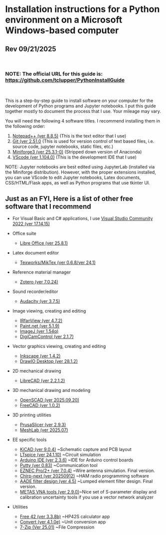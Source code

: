# Installation instructions for a Python environment on a Microsoft Windows-based computer

## Rev 09/21/2025 
<br>

### NOTE: The official URL for this guide is:  https://github.com/tclupper/PythonInstallGuide 
<br>

This is a step-by-step guide to install software on your computer for the development of Python programs and Jupyter notebooks.  I put this guide together mostly to document the process that I use.  Your mileage may vary.

You will need the following 4 software titles. I recommend installing them in the following order:

1) [Notepad++ (ver 8.8.5)](NotepadPlusPlus.md) (This is the text editor that I use)
2) [Git (ver 2.51.0](Git.md)  (This is used for version control of text based files, i.e. source code, jupyter notebooks, static files, etc.)
3) [Miniforge3 (ver 25.3.1-0)](Miniforge.md)  (Stripped down version of Anaconda)
4) [VScode (ver 1.104.0)](VScode.md)  (This is the development IDE that I use)

NOTE: Jupyter notebooks are best edited using JupyterLab (installed via the Miniforge distribution).  However, with the proper extensions installed, you can use VScode to edit Jupyter notebooks, Latex documents, CSS/HTML/Flask apps, as well as Python programs that use tkinter UI.

## Just as an FYI, Here is a list of other free software that I recommend
* For Visual Basic and C# applications, I use [Visual Studio Community 2022 (ver 17.14.15)](https://visualstudio.microsoft.com/vs/community)

* Office suite

    * [Libre Office (ver 25.8.1)](https://www.libreoffice.org)
* Latex document editor
    * [Texworks/MikTex (ver 0.6.8/ver 24.1)](https://miktex.org/download)
* Reference material manager
    * [Zotero (ver 7.0.24)](https://www.zotero.org/download/)
* Sound recorder/editor
    * [Audacity (ver 3.7.5)](https://www.audacityteam.org)
* Image viewing, creating and editing
    * [IRfanView (ver 4.7.2)](https://www.irfanview.com)
    * [Paint.net (ver 5.1.9)](https://www.getpaint.net)
    * [ImageJ (ver 1.54q)](https://imagej.net/)
    * [DigiCamControl (ver 2.1.7)](https://www.digicamcontrol.com/download)
* Vector graphics viewing, creating and editing
    * [Inkscape (ver 1.4.2)](https://inkscape.org)
    * [DrawIO Desktop (ver 28.1.2)](https://github.com/jgraph/drawio-desktop/releases)
* 2D mechanical drawing
    * [LibreCAD (ver 2.2.1.2)](https://github.com/LibreCAD/LibreCAD/releases)
* 3D mechanical drawing and modeling
    * [OpenSCAD (ver 2025.09.20)](https://openscad.org/downloads.html)
    * [FreeCAD (ver 1.0.2)](https://www.freecadweb.org)
* 3D printing utilities
    * [PrusaSlicer (ver 2.9.3)](https://www.prusa3d.com/prusaslicer)
    * [MeshLab (ver 2025.07)](https://www.meshlab.net/#download)
* EE specific tools
    * [KiCAD (ver 9.0.4)](https://kicad.org/download/windows/) ~Schematic capture and PCB layout
    * [LTspice (ver 24.1.10)](https://www.analog.com/en/design-center/design-tools-and-calculators/ltspice-simulator.html) ~Circuit simulation
    * [Arduino IDE (ver 2.3.6)](https://www.arduino.cc/en/software) ~IDE for Arduino control boards
    * [Putty (ver 0.83)](https://putty.software/) ~Communication tool
    * [EZNEC Pro/2+ (ver 7.0.4)](https://www.eznec.com/) ~Wire antenna simulation. Final version.
    * [Chirp-next (ver 20250912)](https://chirp.danplanet.com/projects/chirp/wiki/Download) ~HAM radio programming software
    * [AADE filter design (ver 4.5)](http://www.ke5fx.com/aadeflt.htm) ~Lumped element filter design. Final version.
    * [METAS VNA tools (ver 2.9.0)](https://www.metas.ch/metas/en/home/fabe/hochfrequenz/vna-tools.html)~Nice set of S-parameter display and calibration uncertainty tools if you use a vector network analyzer
* Utilities
    * [Free 42 (ver 3.3.8b)](https://thomasokken.com/free42/) ~HP42S calculator app
    * [Convert (ver 4.1.0e)](https://joshmadison.com/convert-for-windows/) ~Unit conversion app
    * [7-Zip (Ver 25.01)](https://www.7-zip.org/) ~File Compression